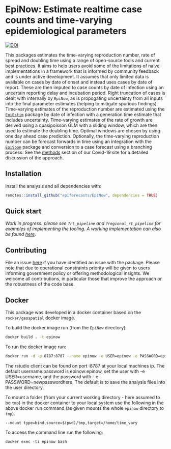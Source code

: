 
# EpiNow: Estimate realtime case counts and time-varying epidemiological parameters 

[![DOI](https://zenodo.org/badge/247464257.svg)](https://zenodo.org/badge/latestdoi/247464257)


This packages estimates the time-varying reproduction number, rate of spread and doubling time using a range of open-source tools and current best practices. It aims to help users avoid some of the limitations of naive implementations in a framework that is informed by community feedback and is under active development. It assumes that only limited data is available on cases by date of onset and instead uses cases by date of report. These are then imputed to case counts by date of infection using an uncertain reporting delay and incubation period. Right truncation of cases is dealt with internally by `EpiNow`, as is propogating uncertainty from all inputs into the final parameter estimates (helping to mitigate spurious findings). Time-varying estimates of the reproduction number are estimated using the [`EpiEstim`](https://github.com/annecori/EpiEstim) package by date of infection with a generation time estimate that includes uncertainty. Time-varying estimates of the rate of growth are derived using a quasipoisson GLM with a sliding window, which are then used to estimate the doubling time. Optimal windows are chosen by using one day ahead case prediction. Optionally, the time-varying reproduction number can be forecast forwards in time using an integration with the [`EpiSoon`](https://epiforecasts.io/EpiSoon) package and conversion to a case forecast using a branching process. See the [methods](https://epiforecasts.io/covid/methods.html) section of our Covid-19 site for a detailed discussion of the approach. 


## Installation

Install the analysis and all dependencies with: 

```r
remotes::install_github("epiforecasts/EpiNow", dependencies = TRUE)
```

## Quick start


*Work in progress: please see `?rt_pipeline` and `?regional_rt_pipeline` for examples of implementing the tooling. A working implementation can also be found [here](https://github.com/epiforecasts/covid-global/blob/master/update_nowcasts.R).*

## Contributing

File an issue [here](https://github.com/epiforecasts/EpiNow/issues) if you have identified an issue with the package. Please note that due to operational constraints priority will be given to users informing government policy or offering methodological insights. We welcome all contributions, in particular those that improve the approach or the robustness of the code base.


## Docker

This package was developed in a docker container based on the `rocker/geospatial` docker image. 

To build the docker image run (from the `EpiNow` directory):

```bash
docker build . -t epinow
```

To run the docker image run:

```bash
docker run -d -p 8787:8787 --name epinow -e USER=epinow -e PASSWORD=epinow time_vary
```

The rstudio client can be found on port :8787 at your local machines ip. The default username:password is epinow:epinow, set the user with -e USER=username, and the password with - e PASSWORD=newpasswordhere. The default is to save the analysis files into the user directory.

To mount a folder (from your current working directory - here assumed to be `tmp`) in the docker container to your local system use the following in the above docker run command (as given mounts the whole `epinow` directory to `tmp`).

```{bash, eval = FALSE}
--mount type=bind,source=$(pwd)/tmp,target=/home/time_vary
```

To access the command line run the following:

```{bash, eval = FALSE}
docker exec -ti epinow bash
```
